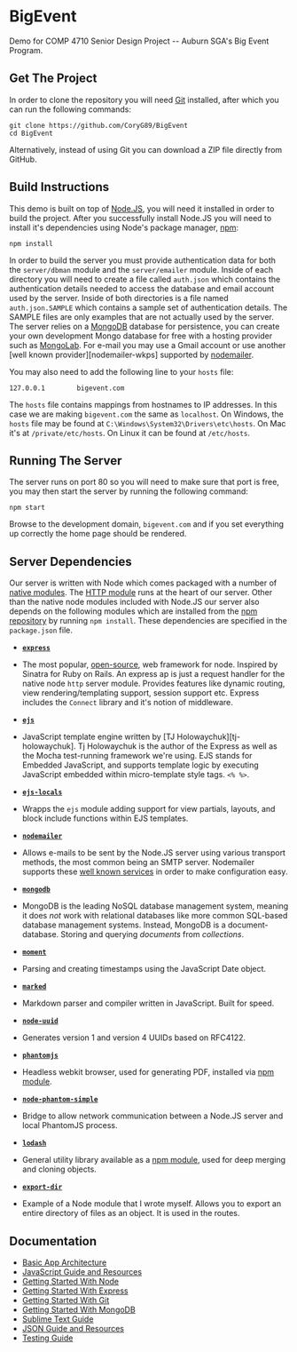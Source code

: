 BigEvent
========

Demo for COMP 4710 Senior Design Project -- Auburn SGA's Big Event Program.

Get The Project
---------------

In order to clone the repository you will need [Git][git] installed, after which
you can run the following commands:

    git clone https://github.com/CoryG89/BigEvent
    cd BigEvent

Alternatively, instead of using Git you can download a ZIP file directly from
GitHub.

Build Instructions
------------------
This demo is built on top of [Node.JS][node], you will need it installed in
order to build the project. After you successfully install Node.JS you will need
to install it's dependencies using Node's package manager, [npm][npm]:

    npm install

In order to build the server you must provide authentication data for both the
`server/dbman` module and the `server/emailer` module. Inside of each directory
you will need to create a file called `auth.json` which contains the
authentication details needed to access the database and email account used by
the server. Inside of both directories is a file named `auth.json.SAMPLE` which
contains a sample set of authentication details. The SAMPLE files are only
examples that are not actually used by the server. The server relies on a
[MongoDB][mongodb] database for persistence, you can create your own development
Mongo database for free with a hosting provider such as [MongoLab][mongolab].
For e-mail you may use a Gmail account or use another
[well known provider][nodemailer-wkps] supported by [nodemailer][nodemailer].

You may also need to add the following line to your `hosts` file:

    127.0.0.1        bigevent.com

The `hosts` file contains mappings from hostnames to IP addresses. In this case
we are making `bigevent.com` the same as `localhost`. On Windows, the `hosts`
file may be found at `C:\Windows\System32\Drivers\etc\hosts`. On Mac it's at
`/private/etc/hosts`. On Linux it can be found at `/etc/hosts`.


Running The Server
------------------
The server runs on port 80 so you will need to make sure that port is free,
you may then start the server by running the following command:

    npm start

Browse to the development domain, `bigevent.com` and if you set everything up
correctly the home page should be rendered.


Server Dependencies
-------------------
Our server is written with Node which comes packaged with a number of
[native modules][node-api]. The [HTTP module][node-api-http] runs at the heart
of our server. Other than the native node modules included with Node.JS our
server also depends on the following modules which are installed from the
[npm repository][npm] by running `npm install`. These dependencies are
specified in the `package.json` file.

 * [**`express`**][express]
  - The most popular, [open-source][express-repo], web framework for node. 
    Inspired by Sinatra for Ruby on Rails. An express ap is just a request
    handler for the native node `http` server module. Provides features like
    dynamic routing, view rendering/templating support, session support etc.
    Express includes the `Connect` library and it's notion of middleware.
 * [**`ejs`**][ejs]
  - JavaScript template engine written by [TJ Holowaychuk][tj-holowaychuk]. 
    Tj Holowaychuk is the author of the Express as well as the Mocha
    test-running framework we're using. EJS stands for Embedded JavaScript, and
    supports template logic by executing JavaScript embedded within
    micro-template style tags. `<% %>`.
 * [**`ejs-locals`**][ejs-locals]
  - Wrapps the `ejs` module adding support for view partials, layouts, and
    block include functions within EJS templates.
 * [**`nodemailer`**][nodemailer]
  - Allows e-mails to be sent by the Node.JS server using various transport
    methods, the most common being an SMTP server. Nodemailer supports these
    [well known services][nodemailer-wpks] in order to make configuration easy.
 * [**`mongodb`**][mongodb]
  - MongoDB is the leading NoSQL database management system, meaning it does 
    *not* work with relational databases like more common SQL-based database
    management systems. Instead, MongoDB is a document-database. Storing and
    querying *documents* from *collections*.
 * [**`moment`**][moment]
  - Parsing and creating timestamps using the JavaScript Date object.
 * [**`marked`**][marked]
  - Markdown parser and compiler written in JavaScript. Built for speed.
 * [**`node-uuid`**][node-uuid]
  - Generates version 1 and version 4 UUIDs based on RFC4122.
 * [**`phantomjs`**][phantomjs]
  - Headless webkit browser, used for generating PDF, installed via 
    [npm module][phantomjs-repo].
 * [**`node-phantom-simple`**][node-phantom-simple]
  - Bridge to allow network communication between a Node.JS server and local
    PhantomJS process.
 * [**`lodash`**][lodash]
  - General utility library available as a [npm module][lodash-repo], used for
    deep merging and cloning objects.
 * [**`export-dir`**][export-dir]
  - Example of a Node module that I wrote myself. Allows you to export an entire
    directory of files as an object. It is used in the routes.


Documentation
-------------
 - [Basic App Architecture][doc-architecture]
 - [JavaScript Guide and Resources][doc-javascript]
 - [Getting Started With Node][doc-node]
 - [Getting Started With Express][doc-express]
 - [Getting Started With Git][doc-git]
 - [Getting Started With MongoDB][doc-mongodb]
 - [Sublime Text Guide](docs/sublimetext.md)
 - [JSON Guide and Resources](docs/json.md)
 - [Testing Guide](docs/testing.md)

[git]: http://git-scm.com
[node]: http://nodejs.org
[node-api]: http://nodejs.org/api
[node-api-http]: http://nodejs.org/api/http.html
[npm]: https://npmjs.org
[express]: http://expressjs.com
[express-repo]: https://github.com/visionmedia/express
[connect]: http://www.senchalabs.org/connect/
[connect-repo]: https://github.com/senchalabs/connect
[ejs]: http://embeddedjs.com
[ejs-locals]: https://github.com/randometc/ejs-locals
[mongodb]: http://mongodb.org
[mongolab]: http://mongolab.com
[nodemailer]: https://github.com/andris9/Nodemailer
[nodemailer-wpks]: https://github.com/andris9/Nodemailer#well-known-services-for-smtp
[moment]: https://github.com/moment/moment
[marked]: https://github.com/chjj/marked
[export-dir]: https://github.com/CoryG89/export-dir
[node-uuid]: https://github.com/broofa/node-uuid
[phantomjs]: http://phantomjs.org
[phantomjs-repo]: https://github.com/ariya/phantomjs
[lodash]: http://lodash.com
[lodash-repo]: https://github.com/lodash/lodash
[node-phantom-simple]: https://github.com/baudehlo/node-phantom-simple


[doc-architecture]: docs/architecture.md
[doc-javascript]: docs/javascript.md
[doc-node]: docs/node.md
[doc-express]: docs/express.md
[doc-git]: docs/git.md
[doc-mongodb]: docs/mongodb.md
[doc-sublimetext]: docs/sublimetext.md
[doc-json]: docs/json.md
[doc-testing]: docs/testing.md
